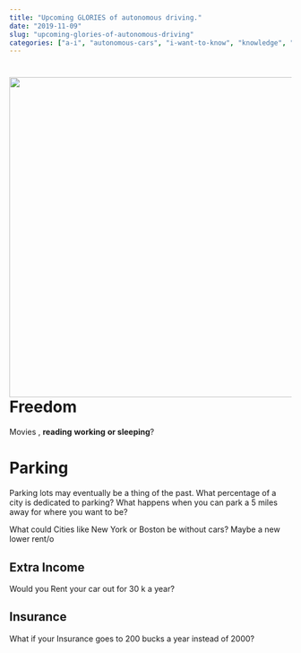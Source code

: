 ```yaml
---
title: "Upcoming GLORIES of autonomous driving."
date: "2019-11-09"
slug: "upcoming-glories-of-autonomous-driving"
categories: ["a-i", "autonomous-cars", "i-want-to-know", "knowledge", "science", "singing", "technology"]
---
```


<h1><img src="https://ybotman.com/wp-content/uploads/img_0986-1.jpg" class="size-full wp-image-1010" width="800" height="571">Freedom</h1>Movies , <strong>reading</strong> <strong>working</strong> <strong>or sleeping</strong>?
<h1> Parking</h1>Parking lots may eventually be a thing of the past. What percentage of a city is dedicated to parking? What happens when you can park a 5 miles away for where you want to be?

What could Cities like New York or Boston be without cars? Maybe a new lower rent/o
<h2>Extra Income</h2>Would you Rent your car out for 30 k a year?
<h2>Insurance</h2>What if your Insurance goes to 200 bucks a year instead of 2000?
